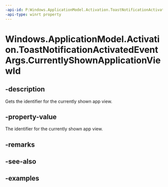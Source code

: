 ```yaml
---
-api-id: P:Windows.ApplicationModel.Activation.ToastNotificationActivatedEventArgs.CurrentlyShownApplicationViewId
-api-type: winrt property
---
```


<!-- Property syntax.
public int CurrentlyShownApplicationViewId { get; }
-->

# Windows.ApplicationModel.Activation.ToastNotificationActivatedEventArgs.CurrentlyShownApplicationViewId

## -description

Gets the identifier for the currently shown app view.

## -property-value

The identifier for the currently shown app view.

## -remarks

## -see-also

## -examples

